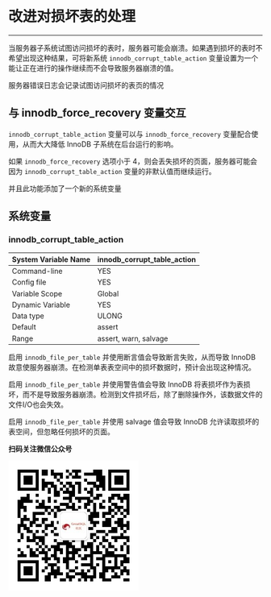 # 改进对损坏表的处理

---

当服务器子系统试图访问损坏的表时，服务器可能会崩溃。如果遇到损坏的表时不希望出现这种结果，可将新系统 `innodb_corrupt_table_action` 变量设置为一个能让正在进行的操作继续而不会导致服务器崩溃的值。

服务器错误日志会记录试图访问损坏的表页的情况

## 与 innodb_force_recovery 变量交互

`innodb_corrupt_table_action` 变量可以与 `innodb_force_recovery` 变量配合使用，从而大大降低 InnoDB 子系统在后台运行的影响。

如果 `innodb_force_recovery` 选项小于 4，则会丢失损坏的页面，服务器可能会因为 `innodb_corrupt_table_action` 变量的非默认值而继续运行。

并且此功能添加了一个新的系统变量

## 系统变量

### innodb_corrupt_table_action

| System Variable Name | innodb_corrupt_table_action |
| -------------------- | --------------------------- |
| Command-line         | YES                         |
| Config file          | YES                         |
| Variable Scope       | Global                      |
| Dynamic Variable     | YES                         |
| Data type            | ULONG                       |
| Default              | assert                      |
| Range                | assert, warn, salvage       |

启用 `innodb_file_per_table` 并使用断言值会导致断言失败，从而导致 InnoDB 故意使服务器崩溃。在检测单表表空间中的损坏数据时，预计会出现这种情况。

启用 `innodb_file_per_table` 并使用警告值会导致 InnoDB 将表损坏作为表损坏，而不是导致服务器崩溃。检测到文件损坏后，除了删除操作外，该数据文件的文件I/O也会失效。

启用 `innodb_file_per_table` 并使用 salvage 值会导致 InnoDB 允许读取损坏的表空间，但忽略任何损坏的页面。


**扫码关注微信公众号**

![greatsql-wx](../greatsql-wx.jpg)
